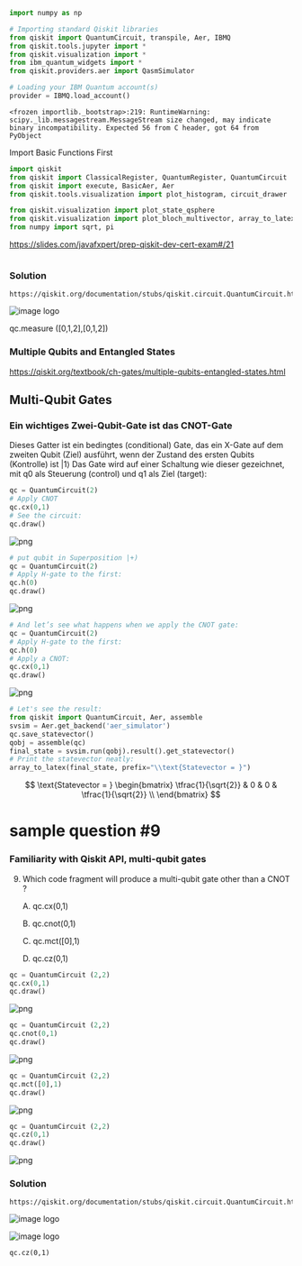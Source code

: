 ```python
import numpy as np

# Importing standard Qiskit libraries
from qiskit import QuantumCircuit, transpile, Aer, IBMQ
from qiskit.tools.jupyter import *
from qiskit.visualization import *
from ibm_quantum_widgets import *
from qiskit.providers.aer import QasmSimulator

# Loading your IBM Quantum account(s)
provider = IBMQ.load_account()
```

    <frozen importlib._bootstrap>:219: RuntimeWarning: scipy._lib.messagestream.MessageStream size changed, may indicate binary incompatibility. Expected 56 from C header, got 64 from PyObject


Import Basic Functions First


```python
import qiskit
from qiskit import ClassicalRegister, QuantumRegister, QuantumCircuit
from qiskit import execute, BasicAer, Aer
from qiskit.tools.visualization import plot_histogram, circuit_drawer

from qiskit.visualization import plot_state_qsphere
from qiskit.visualization import plot_bloch_multivector, array_to_latex
from numpy import sqrt, pi
```

https://slides.com/javafxpert/prep-qiskit-dev-cert-exam#/21


```python

```



### Solution
    https://qiskit.org/documentation/stubs/qiskit.circuit.QuantumCircuit.html

![image logo](../images_samples/measure_vs_measure_all.png)

qc.measure ([0,1,2],[0,1,2])


### Multiple Qubits and Entangled States

https://qiskit.org/textbook/ch-gates/multiple-qubits-entangled-states.html

## Multi-Qubit Gates

### Ein wichtiges Zwei-Qubit-Gate ist das CNOT-Gate 

Dieses Gatter ist ein bedingtes (conditional) Gate, das ein X-Gate auf dem zweiten Qubit (Ziel) ausführt, wenn der Zustand des ersten Qubits (Kontrolle) ist |1⟩ 
Das Gate wird auf einer Schaltung wie dieser gezeichnet, mit q0 als Steuerung (control) und q1 als Ziel (target):


```python
qc = QuantumCircuit(2)
# Apply CNOT
qc.cx(0,1)
# See the circuit:
qc.draw()
```




    
![png](output_6_0.png)
    




```python
# put qubit in Superposition |+) 
qc = QuantumCircuit(2)
# Apply H-gate to the first:
qc.h(0)
qc.draw()
```




    
![png](output_7_0.png)
    




```python
# And let’s see what happens when we apply the CNOT gate:
qc = QuantumCircuit(2)
# Apply H-gate to the first:
qc.h(0)
# Apply a CNOT:
qc.cx(0,1)
qc.draw()
```




    
![png](output_8_0.png)
    




```python
# Let's see the result:
from qiskit import QuantumCircuit, Aer, assemble
svsim = Aer.get_backend('aer_simulator')
qc.save_statevector()
qobj = assemble(qc)
final_state = svsim.run(qobj).result().get_statevector()
# Print the statevector neatly:
array_to_latex(final_state, prefix="\\text{Statevector = }")
```




$$
\text{Statevector = }
\begin{bmatrix}
\tfrac{1}{\sqrt{2}} & 0 & 0 & \tfrac{1}{\sqrt{2}}  \\
 \end{bmatrix}
$$




# sample question #9


### Familiarity with Qiskit API, multi-qubit gates


9. Which code fragment will produce a multi-qubit gate other than a CNOT ?

    A. qc.cx(0,1)
    
    B. qc.cnot(0,1)
    
    C. qc.mct([0],1)
    
    D. qc.cz(0,1)


```python
qc = QuantumCircuit (2,2)
qc.cx(0,1)
qc.draw()
```




    
![png](output_12_0.png)
    




```python
qc = QuantumCircuit (2,2)
qc.cnot(0,1)
qc.draw()
```




    
![png](output_13_0.png)
    




```python
qc = QuantumCircuit (2,2)
qc.mct([0],1)
qc.draw()
```




    
![png](output_14_0.png)
    




```python
qc = QuantumCircuit (2,2)
qc.cz(0,1)
qc.draw()
```




    
![png](output_15_0.png)
    





### Solution


    https://qiskit.org/documentation/stubs/qiskit.circuit.QuantumCircuit.html

![image logo](../images_samples/cnot-1.png)

![image logo](../images_samples/cnot-2.png)

    qc.cz(0,1)
